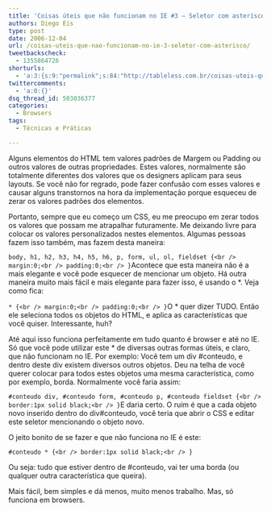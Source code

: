 ```yaml
---
title: 'Coisas úteis que não funcionam no IE #3 – Seletor com asterísco'
authors: Diego Eis
type: post
date: 2006-12-04
url: /coisas-uteis-que-nao-funcionam-no-ie-3-seletor-com-asterisco/
tweetbackscheck:
  - 1355864726
shorturls:
  - 'a:3:{s:9:"permalink";s:84:"http://tableless.com.br/coisas-uteis-que-nao-funcionam-no-ie-3-seletor-com-asterisco";s:7:"tinyurl";s:26:"http://tinyurl.com/3f3yepg";s:4:"isgd";s:19:"http://is.gd/aZ8f8d";}'
twittercomments:
  - 'a:0:{}'
dsq_thread_id: 503036377
categories:
  - Browsers
tags:
  - Técnicas e Práticas

---
```

Alguns elementos do HTML tem valores padrões de Margem ou Padding ou outros valores de outras propriedades. Estes valores, normalmente são totalmente diferentes dos valores que os designers aplicam para seus layouts. Se você não for regrado, pode fazer confusão com esses valores e causar alguns transtornos na hora da implementação porque esqueceu de zerar os valores padrões dos elementos.

Portanto, sempre que eu começo um CSS, eu me preocupo em zerar todos os valores que possam me atrapalhar futuramente. Me deixando livre para colocar os valores personalizados nestes elementos. Algumas pessoas fazem isso também, mas fazem desta maneira:

 `body, h1, h2, h3, h4, h5, h6, p, form, ul, ol, fieldset {<br />
margin:0;<br />
padding:0;<br />
}`Acontece que esta maneira não é a mais elegante e você pode esquecer de mencionar um objeto. Há outra maneira muito mais fácil e mais elegante para fazer isso, é usando o *. Veja como fica:

`* {<br />
margin:0;<br />
padding:0;<br />
}`O * quer dizer TUDO. Então ele seleciona todos os objetos do HTML, e aplica as características que você quiser. Interessante, huh?

Até aqui isso funciona perfeitamente em tudo quanto é browser e até no IE. Só que você pode utilizar este * de diversas outras formas úteis, e claro, que não funcionam no IE. Por exemplo: Você tem um div #conteudo, e dentro deste div existem diversos outros objetos. Deu na telha de você querer colocar para todos estes objetos uma mesma característica, como por exemplo, borda. Normalmente você faria assim:

`#conteudo div, #conteudo form, #conteudo p, #conteudo fieldset {<br />
border:1px solid black;<br />
}`E daria certo. O ruim é que a cada objeto novo inserido dentro do div#conteudo, você teria que abrir o CSS e editar este seletor mencionando o objeto novo.
  
O jeito bonito de se fazer e que não funciona no IE é este:

`#conteudo * {<br />
border:1px solid black;<br />
}`

Ou seja: tudo que estiver dentro de #conteudo, vai ter uma borda (ou qualquer outra característica que queira).

Mais fácil, bem simples e dá menos, muito menos trabalho. Mas, só funciona em browsers.